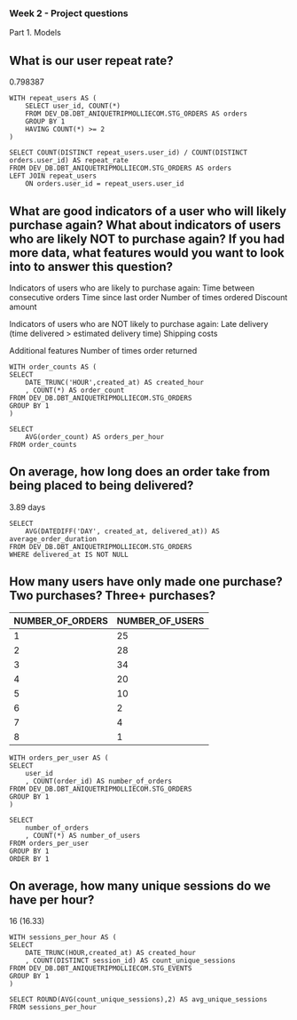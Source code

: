 ### Week 2 - Project questions

Part 1. Models
## What is our user repeat rate?
0.798387


```
WITH repeat_users AS (
    SELECT user_id, COUNT(*)
    FROM DEV_DB.DBT_ANIQUETRIPMOLLIECOM.STG_ORDERS AS orders
    GROUP BY 1
    HAVING COUNT(*) >= 2
)

SELECT COUNT(DISTINCT repeat_users.user_id) / COUNT(DISTINCT orders.user_id) AS repeat_rate
FROM DEV_DB.DBT_ANIQUETRIPMOLLIECOM.STG_ORDERS AS orders
LEFT JOIN repeat_users
    ON orders.user_id = repeat_users.user_id
```

## What are good indicators of a user who will likely purchase again? What about indicators of users who are likely NOT to purchase again? If you had more data, what features would you want to look into to answer this question?
Indicators of users who are likely to purchase again:
Time between consecutive orders
Time since last order
Number of times ordered
Discount amount

Indicators of users who are NOT likely to purchase again:
Late delivery (time delivered > estimated delivery time)
Shipping costs

Additional features
Number of times order returned


```
WITH order_counts AS (
SELECT 
    DATE_TRUNC('HOUR',created_at) AS created_hour
    , COUNT(*) AS order_count
FROM DEV_DB.DBT_ANIQUETRIPMOLLIECOM.STG_ORDERS
GROUP BY 1
)

SELECT 
    AVG(order_count) AS orders_per_hour
FROM order_counts
```

## On average, how long does an order take from being placed to being delivered?
3.89 days

```
SELECT 
    AVG(DATEDIFF('DAY', created_at, delivered_at)) AS average_order_duration
FROM DEV_DB.DBT_ANIQUETRIPMOLLIECOM.STG_ORDERS
WHERE delivered_at IS NOT NULL
```

## How many users have only made one purchase? Two purchases? Three+ purchases?

| NUMBER_OF_ORDERS | NUMBER_OF_USERS
| --- | ---|
| 1 | 25
| 2	| 28
| 3	| 34
| 4	| 20
| 5	| 10
| 6	| 2
| 7	| 4
| 8	| 1

```
WITH orders_per_user AS (
SELECT 
    user_id
    , COUNT(order_id) AS number_of_orders
FROM DEV_DB.DBT_ANIQUETRIPMOLLIECOM.STG_ORDERS
GROUP BY 1
)

SELECT 
    number_of_orders
    , COUNT(*) AS number_of_users
FROM orders_per_user
GROUP BY 1
ORDER BY 1
```

## On average, how many unique sessions do we have per hour?
16 (16.33)

```
WITH sessions_per_hour AS (
SELECT 
    DATE_TRUNC(HOUR,created_at) AS created_hour
    , COUNT(DISTINCT session_id) AS count_unique_sessions
FROM DEV_DB.DBT_ANIQUETRIPMOLLIECOM.STG_EVENTS
GROUP BY 1
)

SELECT ROUND(AVG(count_unique_sessions),2) AS avg_unique_sessions
FROM sessions_per_hour
```
